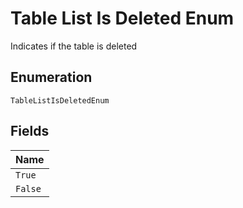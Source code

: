 
# Table List Is Deleted Enum

Indicates if the table is deleted

## Enumeration

`TableListIsDeletedEnum`

## Fields

| Name |
|  --- |
| `True` |
| `False` |

